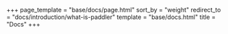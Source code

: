 +++
page_template = "base/docs/page.html"
sort_by = "weight"
redirect_to = "docs/introduction/what-is-paddler"
template = "base/docs.html"
title = "Docs"
+++
